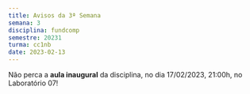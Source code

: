 ```yaml
---
title: Avisos da 3ª Semana
semana: 3
disciplina: fundcomp
semestre: 20231
turma: cc1nb
date: 2023-02-13
---
```


Não perca a **aula inaugural** da disciplina, no dia 17/02/2023,
21:00h, no Laboratório 07!
